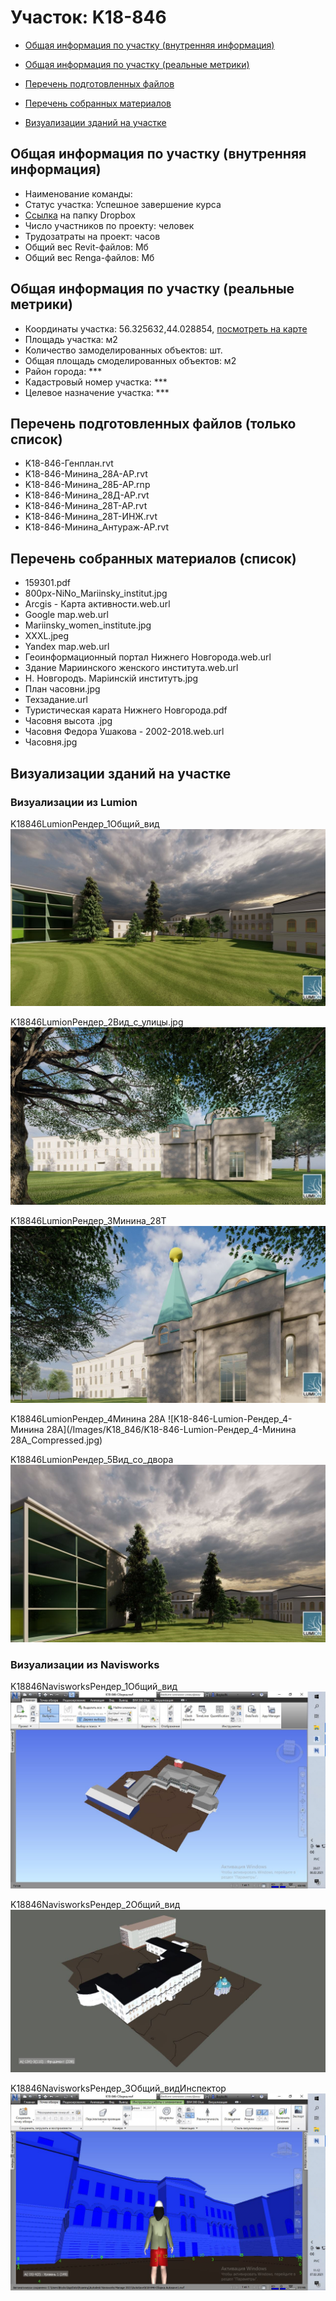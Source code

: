 # Участок: K18-846

* [Общая информация по участку (внутренняя информация)](#Chapter1)

* [Общая информация по участку (реальные метрики)](#Chapter2)

* [Перечень подготовленных файлов](#Chapter3)

* [Перечень собранных материалов](#Chapter4)

* [Визуализации зданий на участке](#Chapter5)

## <a id="Chapter1"></a> Общая информация по участку (внутренняя информация)
+ Наименование команды: 
+ Статус участка: Успешное завершение курса
+ [Ссылка](https://www.dropbox.com/sh/wvvgv1nw1iqred9/AABOpaMl6u-LecUewDi2C9xPa/K18_846?dl=0) на папку Dropbox
+ Число участников по проекту:  человек
+ Трудозатраты на проект:  часов
+ Общий вес Revit-файлов:  Мб
+ Общий вес Renga-файлов:  Мб
## <a id="Chapter2"></a> Общая информация по участку (реальные метрики)
+ Координаты участка: 56.325632,44.028854, [посмотреть на карте](https://yandex.ru/maps/47/nizhny-novgorod/?ll=44.028854%2C56.325632&z=19)
+ Площадь участка:  м2
+ Количество замоделированных объектов:  шт.
+ Общая площадь смоделированных объектов:  м2
+ Район города: *** 
+ Кадастровый номер участка: *** 
+ Целевое назначение участка: *** 
## <a id="Chapter3"></a> Перечень подготовленных файлов (только список)
+ K18-846-Генплан.rvt
+ K18-846-Минина_28A-АР.rvt
+ K18-846-Минина_28Б-АР.rnp
+ K18-846-Минина_28Д-АР.rvt
+ K18-846-Минина_28Т-АР.rvt
+ K18-846-Минина_28Т-ИНЖ.rvt
+ K18-846-Минина_Антураж-АР.rvt
## <a id="Chapter4"></a> Перечень собранных материалов (список)
+ 159301.pdf
+ 800px-NiNo_Mariinsky_institut.jpg
+ Arcgis - Карта активности.web.url
+ Google map.web.url
+ Mariinsky_women_institute.jpg
+ XXXL.jpeg
+ Yandex map.web.url
+ Геоинформационный портал Нижнего Новгорода.web.url
+ Здание Мариинского женского института.web.url
+ Н. Новгородъ. Марiинскiй институтъ.jpg
+ План часовни.jpg
+ Техзадание.url
+ Туристическая карата Нижнего Новгорода.pdf
+ Часовня высота .jpg
+ Часовня Федора Ушакова - 2002-2018.web.url
+ Часовня.jpg
## <a id="Chapter5"></a> Визуализации зданий на участке
### Визуализации из Lumion
K18846LumionРендер_1Общий_вид
![K18-846-Lumion-Рендер_1-Общий_вид](/Images/K18_846/K18-846-Lumion-Рендер_1-Общий_вид_Compressed.jpg)

K18846LumionРендер_2Вид_с_улицы.jpg
![K18-846-Lumion-Рендер_2-Вид_с_улицы.jpg](/Images/K18_846/K18-846-Lumion-Рендер_2-Вид_с_улицы.jpg_Compressed.jpg)

K18846LumionРендер_3Минина_28Т
![K18-846-Lumion-Рендер_3-Минина_28Т](/Images/K18_846/K18-846-Lumion-Рендер_3-Минина_28Т_Compressed.jpg)

K18846LumionРендер_4Минина 28А
![K18-846-Lumion-Рендер_4-Минина 28А](/Images/K18_846/K18-846-Lumion-Рендер_4-Минина 28А_Compressed.jpg)

K18846LumionРендер_5Вид_со_двора
![K18-846-Lumion-Рендер_5-Вид_со_двора](/Images/K18_846/K18-846-Lumion-Рендер_5-Вид_со_двора_Compressed.jpg)

### Визуализации из Navisworks
K18846NavisworksРендер_1Общий_вид
![K18-846-Navisworks-Рендер_1-Общий_вид](/Images/K18_846/K18-846-Navisworks-Рендер_1-Общий_вид_Compressed.jpg)

K18846NavisworksРендер_2Общий_вид
![K18-846-Navisworks-Рендер_2-Общий_вид](/Images/K18_846/K18-846-Navisworks-Рендер_2-Общий_вид_Compressed.jpg)

K18846NavisworksРендер_3Общий_видИнспектор
![K18-846-Navisworks-Рендер_3-Общий_вид-Инспектор](/Images/K18_846/K18-846-Navisworks-Рендер_3-Общий_вид-Инспектор_Compressed.jpg)

